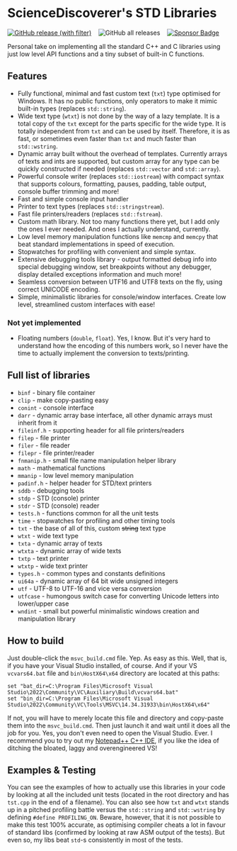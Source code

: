 # ScienceDiscoverer's STD Libraries

[![GitHub release (with filter)](https://img.shields.io/github/v/release/ScienceDiscoverer/sd_std_libs)](../../releases/latest)
&nbsp;&nbsp;&nbsp;![GitHub all releases](https://img.shields.io/github/downloads/ScienceDiscoverer/sd_std_libs/total)
&nbsp;&nbsp;&nbsp;[![Sponsor Badge](https://img.shields.io/badge/%E2%98%95_Sponsor-blue)](https://www.buymeacoffee.com/sciencediscoverer)

Personal take on implementing all the standard C++ and C libraries using just low level API functions and a tiny subset of built-in C functions.

## Features
* Fully functional, minimal and fast custom text (`txt`) type optimised for Windows. It has no public functions, only operators to make it mimic built-in types (replaces `std::string`).
* Wide text type (`wtxt`) is not done by the way of a lazy template. It is a total copy of the `txt` except for the parts specific for the wide type. It is totally independent from `txt` and can be used by itself. Therefore, it is as fast, or sometimes even faster than `txt` and much faster than `std::wstring`.
* Dynamic array built without the overhead of templates. Currently arrays of texts and ints are supported, but custom array for any type can be quickly constructed if needed (replaces `std::vector` and `std::array`).
* Powerful console writer (replaces `std::iostream`) with compact syntax that supports colours, formatting, pauses, padding, table output, console buffer trimming and more!
* Fast and simple console input handler
* Printer to text types (replaces `std::stringstream`).
* Fast file printers/readers (replaces `std::fstream`).
* Custom math library. Not too many functions there yet, but I add only the ones I ever needed. And ones I actually understand, currently.
* Low level memory manipulation functions like `memcmp` and `memcpy` that beat standard implementations in speed of execution.
* Stopwatches for profiling with convenient and simple syntax.
* Extensive debugging tools library - output formatted debug info into special debugging window, set breakpoints without any debugger, display detailed exceptions information and much more!
* Seamless conversion between UTF16 and UTF8 texts on the fly, using correct UNICODE encoding.
* Simple, minimalistic libraries for console/window interfaces. Create low level, streamlined custom interfaces with ease!
### Not yet implemented
* Floating numbers (`double`, `float`). Yes, I know. But it's very hard to understand how the encoding of this numbers work, so I never have the time to actually implement the conversion to texts/printing.

## Full list of libraries
* `binf` - binary file container
* `clip` - make copy-pasting easy
* `conint` - console interface
* `darr` - dynamic array base interface, all other dynamic arrays must inherit from it
* `fileinf.h` - supporting header for all file printers/readers
* `filep` - file printer
* `filer` - file reader
* `filepr` - file printer/reader
* `fnmanip.h` - small file name manipulation helper library
* `math` - mathematical functions
* `mmanip` - low level memory manipulation
* `padinf.h` - helper header for STD/text printers
* `sddb` - debugging tools
* `stdp` - STD (console) printer
* `stdr` - STD (console) reader
* `tests.h` - functions common for all the unit tests
* `time` - stopwatches for profiling and other timing tools
* `txt` - the base of all of this, custom ~~string~~ text type
* `wtxt` - wide text type
* `txta` - dynamic array of texts
* `wtxta` - dynamic array of wide texts
* `txtp` - text printer
* `wtxtp` - wide text printer
* `types.h` - common types and constants definitions
* `ui64a` - dynamic array of 64 bit wide unsigned integers
* `utf` - UTF-8 to UTF-16 and vice versa conversion
* `utfcase` - humongous switch case for converting Unicode letters into lower/upper case
* `wndint` - small but powerful minimalistic windows creation and manipulation library

## How to build

Just double-click the `msvc_build.cmd` file. Yep. As easy as this. Well, that is, if you have your Visual Studio installed, of course. And if your VS `vcvars64.bat` file and `bin\HostX64\x64` directory are located at this paths:

```
set "bat_dir=C:\Program Files\Microsoft Visual Studio\2022\Community\VC\Auxiliary\Build\vcvars64.bat"
set "bin_dir=C:\Program Files\Microsoft Visual Studio\2022\Community\VC\Tools\MSVC\14.34.31933\bin\HostX64\x64"
```
If not, you will have to merely locate this file and directory and copy-paste them into the `msvc_build.cmd`. Then just launch it and wait until it does all the job for you. Yes, you don't even need to open the Visual Studio. Ever. I recommend you to try out my [Notepad++ C++ IDE](https://github.com/ScienceDiscoverer/npp_msvc_ide), if you like the idea of ditching the bloated, laggy and overengineered VS!

## Examples & Testing

You can see the examples of how to actually use this libraries in your code by looking at all the included unit tests (located in the root directory and has `tst.cpp` in the end of a filename). You can also see how `txt` and `wtxt` stands up in a pitched profiling battle versus the `std::string` and `std::wstring` by defining `#define PROFILING_ON`. Beware, however, that it is not possible to make this test 100% accurate, as optimising compiler cheats a lot in favour of standard libs (confirmed by looking at raw ASM output of the tests). But even so, my libs beat `std`-s consistently in most of the tests.